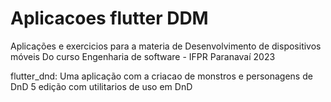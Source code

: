 # Aplicacoes flutter DDM

Aplicações e exercicios para a materia de Desenvolvimento de dispositivos móveis Do curso Engenharia de software - IFPR Paranavaí 2023

flutter_dnd:
Uma aplicação com a criacao de monstros e personagens de DnD 5 edição com utilitarios de uso em DnD

